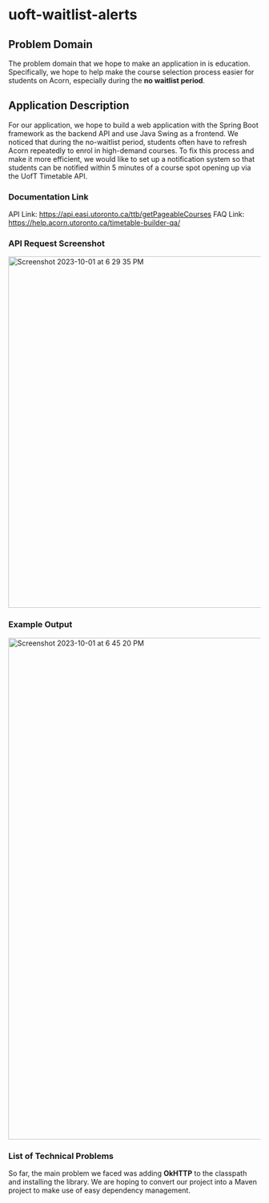 # uoft-waitlist-alerts

## Problem Domain
The problem domain that we hope to make an application in is education. Specifically, we hope to help make the course selection process easier for students on Acorn, especially during the **no waitlist period**.
 
## Application Description
For our application, we hope to build a web application with the Spring Boot framework as the backend API and use Java Swing as a frontend. We noticed that during the no-waitlist period, students often have to refresh Acorn repeatedly to enrol in high-demand courses. To fix this process and make it more efficient, we would like to set up a notification system so that students can be notified within 5 minutes of a course spot opening up via the UofT Timetable API.

### Documentation Link
API Link: https://api.easi.utoronto.ca/ttb/getPageableCourses
FAQ Link: https://help.acorn.utoronto.ca/timetable-builder-qa/

### API Request Screenshot
<img width="702" alt="Screenshot 2023-10-01 at 6 29 35 PM" src="https://github.com/Ram-Raghav-S/uoft-watilist-alerts/assets/44104695/2b370ba3-8364-4786-bed1-cc0fd3d7b98c">

### Example Output
<img width="1002" alt="Screenshot 2023-10-01 at 6 45 20 PM" src="https://github.com/Ram-Raghav-S/uoft-watilist-alerts/assets/44104695/5c1ca58d-9515-4107-b6ab-4e47b7c143fd">


### List of Technical Problems
So far, the main problem we faced was adding **OkHTTP** to the classpath and installing the library. We are hoping to convert our project into a Maven project to make use of easy dependency management.
